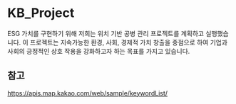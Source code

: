 # KB_Project
ESG 가치를 구현하기 위해 저희는 위치 기반 공병 관리 프로젝트를 계획하고 실행했습니다. 
이 프로젝트는 지속가능한 환경, 사회, 경제적 가치 창출을 중점으로 하여 기업과 사회의 긍정적인 상호 작용을 강화하고자 하는 목표를 가지고 있습니다.
## 참고 <br>
https://apis.map.kakao.com/web/sample/keywordList/ 
